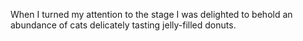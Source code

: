 When I turned my attention to the stage I was delighted to behold an abundance of cats delicately tasting jelly-filled donuts.